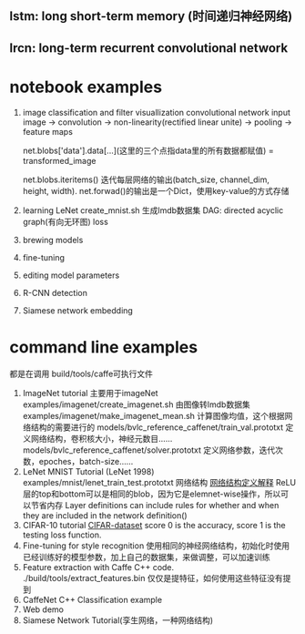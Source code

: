 ## lstm: long short-term memory (时间递归神经网络)
## lrcn: long-term recurrent convolutional network

# notebook examples
1. image classification and filter visuallization
    convolutional network
    input image -> convolution -> non-linearity(rectified linear unite) -> pooling -> feature maps

    net.blobs['data'].data[...]\(这里的三个点指data里的所有数据都赋值) = transformed_image

    net.blobs.iteritems() 迭代每层网络的输出(batch_size, channel_dim, height, width).
    net.forwad()的输出是一个Dict，使用key-value的方式存储


2. learning LeNet
    create_mnist.sh 生成lmdb数据集
    DAG: directed acyclic graph(有向无环图)
    loss
3. brewing models
4. fine-tuning
5. editing model parameters
6. R-CNN detection
7. Siamese network embedding

# command line examples
都是在调用 build/tools/caffe可执行文件
1. ImageNet tutorial
    主要用于imageNet
    examples/imagenet/create_imagenet.sh  由图像转lmdb数据集
    examples/imagenet/make_imagenet_mean.sh 计算图像均值，这个根据网络结构的需要进行的
    models/bvlc_reference_caffenet/train_val.prototxt 定义网络结构，卷积核大小，神经元数目……
    models/bvlc_reference_caffenet/solver.prototxt 定义网络参数，迭代次数，epoches，batch-size……
2. LeNet MNIST Tutorial   (LeNet 1998)
    examples/mnist/lenet_train_test.prototxt 网络结构
    [网络结构定义解释](http://caffe.berkeleyvision.org/gathered/examples/mnist.html)
    ReLU层的top和bottom可以是相同的blob，因为它是elemnet-wise操作，所以可以节省内存
    Layer definitions can include rules for whether and when they are included in the network definition()
3. CIFAR-10 tutorial [CIFAR-dataset](http://www.cs.toronto.edu/~kriz/cifar.html)
    score 0 is the accuracy,
    score 1 is the testing loss function.
4. Fine-tuning for style recognition
    使用相同的神经网络结构，初始化时使用已经训练好的模型参数，加上自己的数据集，来做调整，可以加速训练
5. Feature extraction with Caffe C++ code.
    ./build/tools/extract_features.bin 
    仅仅是提特征，如何使用这些特征没有提到
6. CaffeNet C++ Classification example    
7. Web demo
8. Siamese Network Tutorial(孪生网络，一种网络结构)